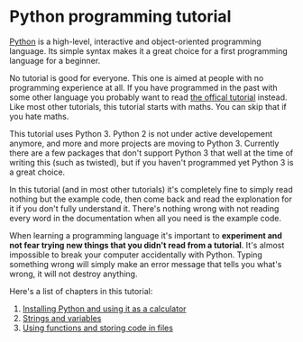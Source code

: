 # Python programming tutorial

[Python](https://en.wikipedia.org/wiki/Python_\(programming_language\)) is a high-level, interactive and object-oriented programming language. Its simple syntax makes it a great choice for a first programming language for a beginner.

No tutorial is good for everyone. This one is aimed at people with no programming experience at all. If you have programmed in the past with some other language you probably want to read [the offical tutorial](https://docs.python.org/3/tutorial/) instead. Like most other tutorials, this tutorial starts with maths. You can skip that if you hate maths.

This tutorial uses Python 3. Python 2 is not under active developement anymore, and more and more projects are moving to Python 3. Currently there are a few packages that don't support Python 3 that well at the time of writing this (such as twisted), but if you haven't programmed yet Python 3 is a great choice.

In this tutorial (and in most other tutorials) it's completely fine to simply read nothing but the example code, then come back and read the explonation for it if you don't fully understand it. There's nothing wrong with not reading every word in the documentation when all you need is the example code.

When learning a programming language it's important to **experiment and not fear trying new things that you didn't read from a tutorial**. It's almost impossible to break your computer accidentally with Python. Typing something wrong will simply make an error message that tells you what's wrong, it will not destroy anything.

Here's a list of chapters in this tutorial:

1. [Installing Python and using it as a calculator](1.md)
2. [Strings and variables](2.md)
3. [Using functions and storing code in files](3.md)
